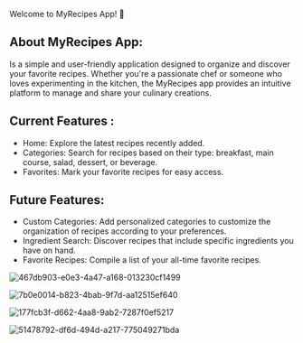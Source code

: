 Welcome to MyRecipes App! 🍳

 ## About MyRecipes App:
  Is a simple and user-friendly application designed to organize and discover your favorite recipes. Whether you're a passionate chef or someone who loves experimenting in the kitchen, the MyRecipes app provides an intuitive platform to manage and share your culinary creations. 

## Current Features :
- Home: Explore the latest recipes recently added. 
- Categories: Search for recipes based on their type: breakfast, main course, salad, dessert, or beverage. 
- Favorites: Mark your favorite recipes for easy access. 

## Future Features:
 - Custom Categories: Add personalized categories to customize the organization of recipes according to your preferences. 
- Ingredient Search: Discover recipes that include specific ingredients you have on hand.
- Favorite Recipes: Compile a list of your all-time favorite recipes.

![467db903-e0e3-4a47-a168-013230cf1499](https://github.com/LaviniaBinisor/MyRecipes/assets/136313782/4e952a82-28c8-442a-927f-1014bf8bc77b)

![7b0e0014-b823-4bab-9f7d-aa12515ef640](https://github.com/LaviniaBinisor/MyRecipes/assets/136313782/21976b92-a260-44f7-997a-4cd0f4d08cf8)

![177fcb3f-d662-4aa8-9ab2-7287f0ef5217](https://github.com/LaviniaBinisor/MyRecipes/assets/136313782/eee43ddf-0b36-4399-9a13-0259bb1f37eb)

![51478792-df6d-494d-a217-775049271bda](https://github.com/LaviniaBinisor/MyRecipes/assets/136313782/58a9cb52-15be-4ba4-aa24-3f8aa1198535)
